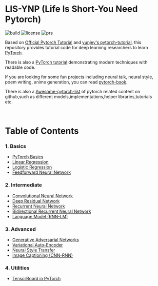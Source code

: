 # LIS-YNP (Life Is Short-You Need Pytorch)

![build](https://img.shields.io/badge/build-passing-brightgreen.svg)
![license](https://img.shields.io/badge/License-MIT-brightgreen.svg)
![prs](https://img.shields.io/badge/PRs-welcome-brightgreen.svg)

Based on [Official Pytorch Tutorial](https://pytorch.org/tutorials/) and [yunjey's pytorch-tutorial](https://github.com/yunjey/pytorch-tutorial), this repository provides tutorial code for deep learning researchers to learn [PyTorch](https://github.com/pytorch/pytorch). 

There is also a [PyTorch tutorial](https://github.com/spro/practical-pytorch) demonstrating modern techniques with readable code.

If you are looking for some fun projects including neural talk, neural style, poem writing, anime generation, you can read [pytorch-book](https://github.com/chenyuntc/pytorch-book).

There is also a [Awesome-pytorch-list](https://github.com/bharathgs/Awesome-pytorch-list) of pytorch related content on github,such as different models,implementations,helper libraries,tutorials etc.


<br/>

# Table of Contents

### 1. Basics
* [PyTorch Basics](https://github.com/Eurus-Holmes/LIS-YNP/tree/master/tutorials/01-basics/pytorch_basics/main.py)
* [Linear Regression](https://github.com/Eurus-Holmes/LIS-YNP/tree/master/tutorials/01-basics/linear_regression/main.py#L22-L23)
* [Logistic Regression](https://github.com/Eurus-Holmes/LIS-YNP/tree/master/tutorials/01-basics/logistic_regression/main.py#L33-L34)
* [Feedforward Neural Network](https://github.com/Eurus-Holmes/LIS-YNP/tree/master/tutorials/01-basics/feedforward_neural_network/main.py#L37-L49)

### 2. Intermediate
* [Convolutional Neural Network](https://github.com/Eurus-Holmes/LIS-YNP/tree/master/tutorials/02-intermediate/convolutional_neural_network/main.py#L35-L56)
* [Deep Residual Network](https://github.com/Eurus-Holmes/LIS-YNP/tree/master/tutorials/02-intermediate/deep_residual_network/main.py#L76-L113)
* [Recurrent Neural Network](https://github.com/Eurus-Holmes/LIS-YNP/tree/master/tutorials/02-intermediate/recurrent_neural_network/main.py#L39-L58)
* [Bidirectional Recurrent Neural Network](https://github.com/Eurus-Holmes/LIS-YNP/tree/master/tutorials/02-intermediate/bidirectional_recurrent_neural_network/main.py#L39-L58)
* [Language Model (RNN-LM)](https://github.com/Eurus-Holmes/LIS-YNP/tree/master/tutorials/02-intermediate/language_model/main.py#L30-L50)

### 3. Advanced
* [Generative Adversarial Networks](https://github.com/Eurus-Holmes/LIS-YNP/blob/master/tutorials/03-advanced/generative_adversarial_network/main.py#L41-L57)
* [Variational Auto-Encoder](https://github.com/Eurus-Holmes/LIS-YNP/blob/master/tutorials/03-advanced/variational_autoencoder/main.py#L38-L65)
* [Neural Style Transfer](https://github.com/Eurus-Holmes/LIS-YNP/tree/master/tutorials/03-advanced/neural_style_transfer)
* [Image Captioning (CNN-RNN)](https://github.com/Eurus-Holmes/LIS-YNP/tree/master/tutorials/03-advanced/image_captioning)

### 4. Utilities
* [TensorBoard in PyTorch](https://github.com/Eurus-Holmes/LIS-YNP/tree/master/tutorials/04-utils/tensorboard)



<br/>



